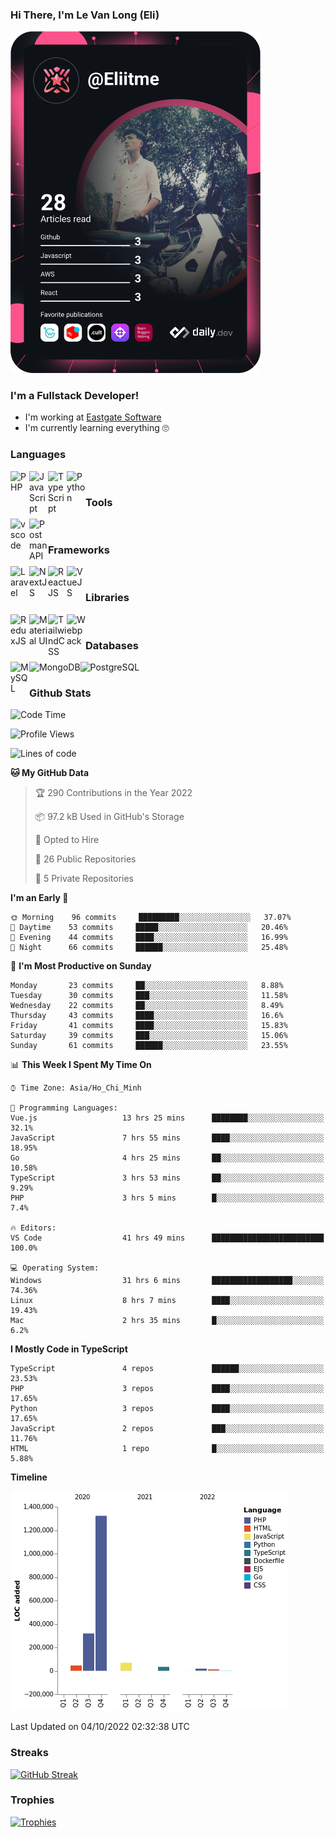 ### Hi There, I'm Le Van Long (Eli)
<a href="https://profile.eliitme.xyz"><img src="https://github.com/Eliitme/Eliitme/blob/master/devcard.svg" width="400" alt="Long Le Van (Eli) 's Dev Card"/></a>

### I'm a Fullstack Developer!
- I'm working at [Eastgate Software](https://eastgate-software.com/)
- I'm currently learning everything 🙄

### Languages
<img align="left" alt="PHP" src="https://img.icons8.com/ios/344/php-logo.png" width="30px"/>
<img align="left" alt="JavaScript" src="https://img.icons8.com/ios/344/javascript--v1.png" width="30px"/>
<img align="left" alt="TypeScript" src="https://img.icons8.com/ios/344/typescript.png" width="30px" />
<img align="left" alt="Python" src="https://img.icons8.com/ios/344/python--v1.png" width="30px" />
<br />

### Tools
<img align="left" alt="vscode" src="https://img.icons8.com/ios/344/visual-studio.png" width="30px"/>
<img align="left" alt="Postman API" src="https://img.icons8.com/wired/344/postman-api.png" width="30px"/>
<br />

### Frameworks
<img align="left" alt="Laravel" src="https://img.icons8.com/ios/344/laravel.png" width="30px"/>
<img align="left" alt="NextJS" src="https://img.icons8.com/color/344/nextjs.png" width="30px" />
<img align="left" alt="ReactJS" src="https://img.icons8.com/ios/344/react-native--v1.png" width="30px" />
<img align="left" alt="VueJS" src="https://img.icons8.com/windows/344/vuejs.png" width="30px" />
<br />

### Libraries
<img align="left" alt="ReduxJS" src="https://img.icons8.com/ios/344/redux.png" width="30px"/>
<img align="left" alt="Material UI" src="https://img.icons8.com/color/344/material-ui.png" width="30px" />
<img align="left" alt="TailwindCSS" src="https://img.icons8.com/color/344/tailwindcss.png" width="30px" />
<img align="left" alt="Webpack" src="https://img.icons8.com/dusk/344/webpack.png" width="30px" />
<br />

### Databases
<img align="left" alt="MySQL" src="https://img.icons8.com/ios/344/mysql.png" width="30px"/>
<img align="left" alt="MongoDB" src="https://img.icons8.com/color/344/mongodb.png" height="30px" />
<img align="left" alt="PostgreSQL" src="https://img.icons8.com/ios/344/postgreesql.png" height="30px" />
<br />

### Github Stats
<!--START_SECTION:waka-->
![Code Time](http://img.shields.io/badge/Code%20Time-3%2C155%20hrs%2022%20mins-blue)

![Profile Views](http://img.shields.io/badge/Profile%20Views-170-blue)

![Lines of code](https://img.shields.io/badge/From%20Hello%20World%20I%27ve%20Written-2%20Million%20lines%20of%20code-blue)

**🐱 My GitHub Data** 

> 🏆 290 Contributions in the Year 2022
 > 
> 📦 97.2 kB Used in GitHub's Storage 
 > 
> 💼 Opted to Hire
 > 
> 📜 26 Public Repositories 
 > 
> 🔑 5 Private Repositories  
 > 
**I'm an Early 🐤** 

```text
🌞 Morning    96 commits     █████████░░░░░░░░░░░░░░░░   37.07% 
🌆 Daytime    53 commits     █████░░░░░░░░░░░░░░░░░░░░   20.46% 
🌃 Evening    44 commits     ████░░░░░░░░░░░░░░░░░░░░░   16.99% 
🌙 Night      66 commits     ██████░░░░░░░░░░░░░░░░░░░   25.48%

```
📅 **I'm Most Productive on Sunday** 

```text
Monday       23 commits     ██░░░░░░░░░░░░░░░░░░░░░░░   8.88% 
Tuesday      30 commits     ███░░░░░░░░░░░░░░░░░░░░░░   11.58% 
Wednesday    22 commits     ██░░░░░░░░░░░░░░░░░░░░░░░   8.49% 
Thursday     43 commits     ████░░░░░░░░░░░░░░░░░░░░░   16.6% 
Friday       41 commits     ████░░░░░░░░░░░░░░░░░░░░░   15.83% 
Saturday     39 commits     ███░░░░░░░░░░░░░░░░░░░░░░   15.06% 
Sunday       61 commits     ██████░░░░░░░░░░░░░░░░░░░   23.55%

```


📊 **This Week I Spent My Time On** 

```text
⌚︎ Time Zone: Asia/Ho_Chi_Minh

💬 Programming Languages: 
Vue.js                   13 hrs 25 mins      ████████░░░░░░░░░░░░░░░░░   32.1% 
JavaScript               7 hrs 55 mins       ████░░░░░░░░░░░░░░░░░░░░░   18.95% 
Go                       4 hrs 25 mins       ██░░░░░░░░░░░░░░░░░░░░░░░   10.58% 
TypeScript               3 hrs 53 mins       ██░░░░░░░░░░░░░░░░░░░░░░░   9.29% 
PHP                      3 hrs 5 mins        █░░░░░░░░░░░░░░░░░░░░░░░░   7.4%

🔥 Editors: 
VS Code                  41 hrs 49 mins      █████████████████████████   100.0%

💻 Operating System: 
Windows                  31 hrs 6 mins       ██████████████████░░░░░░░   74.36% 
Linux                    8 hrs 7 mins        ████░░░░░░░░░░░░░░░░░░░░░   19.43% 
Mac                      2 hrs 35 mins       █░░░░░░░░░░░░░░░░░░░░░░░░   6.2%

```

**I Mostly Code in TypeScript** 

```text
TypeScript               4 repos             ██████░░░░░░░░░░░░░░░░░░░   23.53% 
PHP                      3 repos             ████░░░░░░░░░░░░░░░░░░░░░   17.65% 
Python                   3 repos             ████░░░░░░░░░░░░░░░░░░░░░   17.65% 
JavaScript               2 repos             ███░░░░░░░░░░░░░░░░░░░░░░   11.76% 
HTML                     1 repo              █░░░░░░░░░░░░░░░░░░░░░░░░   5.88%

```


**Timeline**

![Chart not found](https://raw.githubusercontent.com/Eliitme/Eliitme/master/charts/bar_graph.png) 


 Last Updated on 04/10/2022 02:32:38 UTC
<!--END_SECTION:waka-->

### Streaks
[![GitHub Streak](http://github-readme-streak-stats.herokuapp.com?user=Eliitme)](#Streaks)

### Trophies
[![Trophies](https://github-profile-trophy.vercel.app/?username=Eliitme&margin-w=10&theme=discord)](#Trophies)

